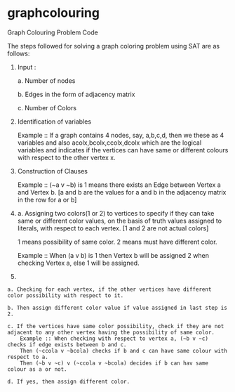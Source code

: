 # graphcolouring
Graph Colouring Problem Code 

The steps followed for solving a graph coloring problem using SAT are as follows:

1. Input :

    a. Number of nodes
    
    b. Edges in the form of adjacency matrix
    
    c. Number of Colors

2. Identification of variables
  
    Example :: If a graph contains 4 nodes, say, a,b,c,d, then we these as 4 variables and also acolx,bcolx,ccolx,dcolx which are the logical variables and indicates if the vertices can have same or different colours with respect to the other vertex x.

3. Construction of Clauses

    Example :: (~a v ~b) is 1 means there exists an Edge between Vertex a and Vertex b. [a and b are the values for a and b in the adjacency matrix in the row for a or b]

4. 
    a. Assigning two colors(1 or 2) to vertices to specify if they can take same or different color values, on the basis of truth values assigned to literals, with respect to each vertex. [1 and 2 are not actual colors]
  
    1 means possibility of same color. 
    2 means must have different color.
    
    Example :: When (a v b) is 1 then Vertex b will be assigned 2 when checking Vertex a, else 1 will be assigned.

5. 
    
    a. Checking for each vertex, if the other vertices have different color possibility with respect to it.
    
    b. Then assign different color value if value assigned in last step is 2. 
    
    c. If the vertices have same color possibility, check if they are not adjacent to any other vertex having the possibility of same color.
        Example :: When checking with respect to vertex a, (~b v ~c) checks if edge exists between b and c.
        Then (~ccola v ~bcola) checks if b and c can have same colour with respect to a.
        Then (~b v ~c) v (~ccola v ~bcola) decides if b can hav same colour as a or not.
    
    d. If yes, then assign different color.
